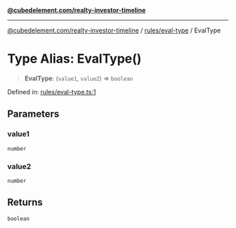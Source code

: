 [**@cubedelement.com/realty-investor-timeline**](../../../index.md)

---

[@cubedelement.com/realty-investor-timeline](../../../modules.md) / [rules/eval-type](../index.md) / EvalType

# Type Alias: EvalType()

> **EvalType**: (`value1`, `value2`) => `boolean`

Defined in: [rules/eval-type.ts:1](https://github.com/kvernon/realty-investor-timeline/blob/c7446a8a5576468ac5874a2dd8323180fa97a55b/src/rules/eval-type.ts#L1)

## Parameters

### value1

`number`

### value2

`number`

## Returns

`boolean`
